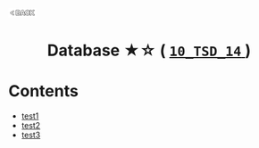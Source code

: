 <p align="left">
  <a href="../README.md">
    <img src="../../Z99-OTHERS/00-common/00-back.png" style="width:10%">
  </a>
</p>

<div align="center">
  <h1>
    Database ★☆ (
      <a href="https://drive.google.com/file/d/1sVM1L8WTU6poZMnUgH2q4Ru3ynjeVz0j/view?usp=drive_link">
        <code>10_TSD_14</code>
      </a>
    )
  </h1>
</div>

# Contents

-   [test1]()
-   [test2]()
-   [test3]()
